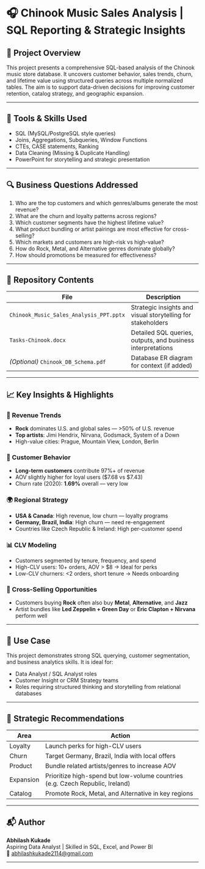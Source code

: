 # 🎧 Chinook Music Sales Analysis | SQL Reporting & Strategic Insights

## 📌 Project Overview
This project presents a comprehensive SQL-based analysis of the Chinook music store database. It uncovers customer behavior, sales trends, churn, and lifetime value using structured queries across multiple normalized tables. The aim is to support data-driven decisions for improving customer retention, catalog strategy, and geographic expansion.

---

## 🧰 Tools & Skills Used
- SQL (MySQL/PostgreSQL style queries)
- Joins, Aggregations, Subqueries, Window Functions
- CTEs, CASE statements, Ranking
- Data Cleaning (Missing & Duplicate Handling)
- PowerPoint for storytelling and strategic presentation

---

## 🔍 Business Questions Addressed

1. Who are the top customers and which genres/albums generate the most revenue?
2. What are the churn and loyalty patterns across regions?
3. Which customer segments have the highest lifetime value?
4. What product bundling or artist pairings are most effective for cross-selling?
5. Which markets and customers are high-risk vs high-value?
6. How do Rock, Metal, and Alternative genres dominate globally?
7. How should promotions be measured for effectiveness?

---

## 📂 Repository Contents

| File | Description |
|------|-------------|
| `Chinook_Music_Sales_Analysis_PPT.pptx` | Strategic insights and visual storytelling for stakeholders |
| `Tasks-Chinook.docx` | Detailed SQL queries, outputs, and business interpretations |
| *(Optional)* `Chinook_DB_Schema.pdf` | Database ER diagram for context (if added) |

---

## 📈 Key Insights & Highlights

### 🎯 Revenue Trends
- **Rock** dominates U.S. and global sales — >50% of U.S. revenue
- **Top artists**: Jimi Hendrix, Nirvana, Godsmack, System of a Down
- High-value cities: Prague, Mountain View, London, Berlin

### 👥 Customer Behavior
- **Long-term customers** contribute 97%+ of revenue
- AOV slightly higher for loyal users ($7.68 vs $7.43)
- Churn rate (2020): **1.69%** overall — very low

### 🌍 Regional Strategy
- **USA & Canada**: High revenue, low churn — loyalty programs
- **Germany, Brazil, India**: High churn — need re-engagement
- Countries like Czech Republic & Ireland: High per-customer spend

### 📊 CLV Modeling
- Customers segmented by tenure, frequency, and spend
- High-CLV users: 10+ orders, AOV > $8 → Ideal for perks
- Low-CLV churners: <2 orders, short tenure → Needs onboarding

### 🔁 Cross-Selling Opportunities
- Customers buying **Rock** often also buy **Metal**, **Alternative**, and **Jazz**
- Artist bundles like **Led Zeppelin + Green Day** or **Eric Clapton + Nirvana** perform well

---

## 💼 Use Case
This project demonstrates strong SQL querying, customer segmentation, and business analytics skills. It is ideal for:

- Data Analyst / SQL Analyst roles
- Customer Insight or CRM Strategy teams
- Roles requiring structured thinking and storytelling from relational databases

---

## 🧠 Strategic Recommendations

| Area | Action |
|------|--------|
| Loyalty | Launch perks for high-CLV users |
| Churn | Target Germany, Brazil, India with local offers |
| Product | Bundle related artists/genres to increase AOV |
| Expansion | Prioritize high-spend but low-volume countries (e.g. Czech Republic, Ireland) |
| Catalog | Promote Rock, Metal, and Alternative in key regions |

---

## 📬 Author
**Abhilash Kukade**  
Aspiring Data Analyst | Skilled in SQL, Excel, and Power BI  
📧 abhilashkukade2114@gmail.com

---
